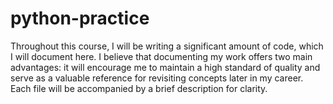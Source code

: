 # python-practice
Throughout this course, I will be writing a significant amount of code, which I will document here. I believe that documenting my work offers two main advantages: it will encourage me to maintain a high standard of quality and serve as a valuable reference for revisiting concepts later in my career. Each file will be accompanied by a brief description for clarity.

##
